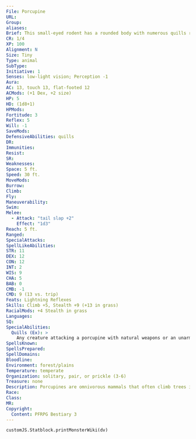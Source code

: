 ```yaml
---
File: Porcupine
URL: 
Group: 
aliases: 
Brief: This small-eyed rodent has a rounded body with numerous quills running all over its back.
CR: 1/4
XP: 100
Alignment: N
Size: Tiny
Type: animal
SubType: 
Initiative: 1
Senses: low-light vision; Perception -1
Aura: 
AC: 13, touch 13, flat-footed 12
ACMods: (+1 Dex, +2 size)
HP: 5
HD: (1d8+1)
HPMods: 
Fortitude: 3
Reflex: 5
Will: -1
SaveMods: 
DefensiveAbilities: quills
DR: 
Immunities: 
Resist: 
SR: 
Weaknesses: 
Space: 5 ft.
Speed: 30 ft.
MoveMods: 
Burrow: 
Climb: 
Fly: 
Maneuverability: 
Swim: 
Melee: 
  - Attack: "tail slap +2"
    Effect: "1d3"
Reach: 5 ft.
Ranged: 
SpecialAttacks: 
SpellLikeAbilities: 
STR: 11
DEX: 12
CON: 12
INT: 2
WIS: 9
CHA: 5
BAB: 0
CMB: -1
CMD: 9 (13 vs. trip)
Feats: Lightning Reflexes
Skills: Climb +5, Stealth +9 (+13 in grass)
RacialMods: +4 Stealth in grass
Languages: 
SQ: 
SpecialAbilities:
  Quills (Ex): >
    Any creature attacking a porcupine with natural weapons or an unarmed strike takes 1 point of piercing damage. A creature that grapples a porcupine takes 1d3 points of piercing damage each round it does so.
SpellsKnown: 
SpellsPrepared: 
SpellDomains: 
Bloodline: 
Environment: forest/plains
Temperature: temperate
Organization: solitary, pair, or prickle (3-6)
Treasure: none
Description: Porcupines are omnivorous mammals that often climb trees in search of food. The spines on their back provide camouflage as well as protection from natural predators- typically other small mammals. Though primarily nocturnal, porcupines do occasionally graze during the day, eating the twigs, roots, and stems of bushes, coniferous trees, and other flora. Porcupine quills normally lie flat against the creature's body, but stand stiff ly on end when the porcupine feels threatened.
Race: 
Class: 
MR: 
Copyright:
  Content: PFRPG Bestiary 3
---
```

```dataviewjs
customJS.Statblock.printMonsterWiki(dv)
```
